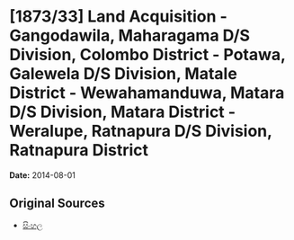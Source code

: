 # [1873/33] Land Acquisition - Gangodawila, Maharagama D/S Division, Colombo District - Potawa, Galewela D/S Division, Matale District - Wewahamanduwa, Matara D/S Division, Matara District - Weralupe, Ratnapura D/S Division, Ratnapura District

**Date:** 2014-08-01

## Original Sources

- [සිංහල](https://documents.gov.lk/view/extra-gazettes/2014/8/1873-33_S.pdf)
